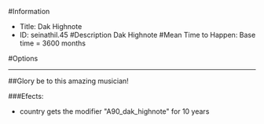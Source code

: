 #Information
 - Title: Dak Highnote
 - ID: seinathil.45
#Description
Dak Highnote
#Mean Time to Happen:
Base time = 3600 months

#Options

___
##Glory be to this amazing musician!

###Efects:<ul><li>country gets the modifier "A90_dak_highnote" for 10 years</li></ul>
